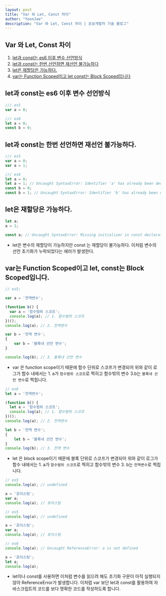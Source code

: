 ```yaml
---
layout: post
title: "Var 와 Let, Const 차이"
author: "YoonJae"
description: "Var 와 Let, Const 차이 | 초보개발자 기술 블로그"
---
```


## Var 와 Let, Const 차이

1. [let과 const는 es6 이후 변수 선언방식](#let과-const는-es6-이후-변수-선언방식)
1. [let과 const는 한번 선언하면 재선언 불가능하다](#let과-const는-한번-선언하면-재선언-불가능하다)
1. [let은 재할당은 가능하다.](#let은-재할당은-가능하다)
1. [var는 Function Scoped이고 let const는 Block Scoped입니다](#var는-function-scoped이고-let-const는-block-scoped입니다)

## let과 const는 es6 이후 변수 선언방식

```typescript
/// es5
var a = 0;

/// es6
let a = 0;
const b = 0;
```

## let과 const는 한번 선언하면 재선언 불가능하다.

```typescript
/// es5
var a = 0;
var a = 1;

/// es6
let a = 0;
let a = 1; // Uncaught SyntaxError: Identifier 'a' has already been declared
const b = 0;
const b = 1; // Uncaught SyntaxError: Identifier 'b' has already been declared
```

## let은 재할당은 가능하다.

```typescript
let a;
a = 1;

const a; // Uncaught SyntaxError: Missing initializer in const declaration
```

- let은 변수의 재할당이 가능하지만 const 는 재할당이 불가능하다. 이처럼 변수의 선언 초기화가 누락되었다는 에러가 발생한다.

## var는 Function Scoped이고 let, const는 Block Scoped입니다.

```typescript
// es5;

var a = '전역변수';

(function b() {
  var a = '함수범위 스코프';
  console.log(a); // 1. 함수범위 스코프
})();
console.log(a); // 2. 전역변수

var b = '전역 변수';
{
    var b = '블록내 선언 변수';
}

console.log(b); // 3. 블록내 선언 변수
```
* var 은 function scope이기 때문에 함수 단위로 스코프가 변경되어 위와 같이 로그가 함수 내에서는 1. a가 `함수범위 스코프`로 찍히고 함수밖의 변수 3.b는 `블록내 선언 변수`로 찍힙니다.

```typescript
// es6
let a = '전역변수';

(function b() {
  let a = '함수범위 스코프';
  console.log(a); // 1. 함수범위 스코프
})();
console.log(a); // 2. 전역변수

let b = '전역 변수';
{
    let b = '블록내 선언 변수';
}
console.log(b); // 3. 전역 변수
```
* let 은 block scope이기 때문에 블록 단위로 스코프가 변경되어 위와 같이 로그가 함수 내에서는 1. a가 `함수범위 스코프`로 찍히고 함수밖의 변수 3. b는 `전역변수`로 찍힙니다.

```typescript
// es5
console.log(a); // undefined

a = '호이스팅';
var a;
console.log(a); // 호이스팅
```

```typescript
// es5
console.log(a); // undefined

a = '호이스팅';
var a;
console.log(a); // 호이스팅
```

```typescript
// es6
console.log(a); // Uncaught ReferenceError: a is not defined

a = '호이스팅';
let a;
console.log(a);
```
* let이나 const를 사용하면 이처럼 변수를 읽으려 해도 초기화 구문이 아직 실행되지 않아 ReferenceError가 발생합니다. 이처럼 var 보단 let과 const를 활용하여 자바스크립트의 코드를 보다 명확한 코드를 작성하도록 합니다. 

